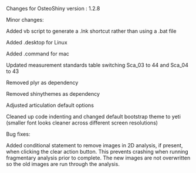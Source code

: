Changes for OsteoShiny version : 1.2.8


Minor changes:


Added vb script to generate a .lnk shortcut rather than using a .bat file


Added .desktop for Linux


Added .command for mac


Updated measurement standards table switching Sca_03 to 44 and Sca_04 to 43


Removed plyr as dependency


Removed shinythemes as dependency


Adjusted articulation default options



Cleaned up code indenting and changed default bootstrap theme to yeti (smaller font looks cleaner across different screen resolutions)



Bug fixes:


Added conditional statement to remove images in 2D analysis, if present, when clicking the clear action button. This prevents crashing when running fragmentary analysis prior to complete. The new images are not overwritten so the old images are run through the analysis. 